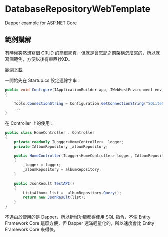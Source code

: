 # DatabaseRepositoryWebTemplate
Dapper example for ASP.NET Core

## 範例講解

有時候突然想寫個 CRUD 的簡單網頁，但就是會忘記之前架構怎麼寫的，所以就寫個範例，方便以後有東西抄XD。

<a href="https://stackoverflow.com/questions/58628889/asp-net-core-testing-get-nullreferenceexception-when-initializing-inmemory-sql" target="_blank">範例下載</a>

一開始先在 Startup.cs 設定連線字串：
~~~csharp
public void Configure(IApplicationBuilder app, IWebHostEnvironment env)
{
    ...
    Tools.ConnectionString = Configuration.GetConnectionString("SQLiteConnction");
    ...
}
~~~

在 Controller 上的使用：
~~~csharp
public class HomeController : Controller
{
    private readonly ILogger<HomeController> _logger;
    private IAlbumRepository _albumRepository;

    public HomeController(ILogger<HomeController> logger, IAlbumRepository albumRepository)
    {
        _logger = logger;
        _albumRepository = albumRepository;
    }
    
    public JsonResult TestAPI()
    {
        List<Album> list = _albumRepository.Query();
        return new JsonResult(list);
    }
}
~~~

不過由於使用的是 Dapper，所以新增功能都得使用 SQL 指令，不像 Entity Framework Core 這麼方便，但 Dapper 還滿輕量化的，所以速度會比 Entity Framework Core 來得快。